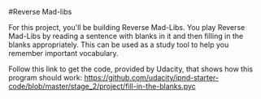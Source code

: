 #Reverse Mad-libs

For this project, you'll be building Reverse Mad-Libs. You play Reverse Mad-Libs by reading a sentence with blanks in it and then filling in the blanks appropriately. This can be used as a study tool to help you remember important vocabulary.

Follow this link to get the code, provided by Udacity, that shows how this program should work: https://github.com/udacity/ipnd-starter-code/blob/master/stage_2/project/fill-in-the-blanks.pyc